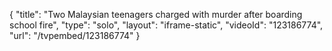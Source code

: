 {
    "title": "Two Malaysian teenagers charged with murder after boarding school fire",
    "type": "solo",
    "layout": "iframe-static",
    "videoId": "123186774",
    "url": "\/tvpembed\/123186774"
}